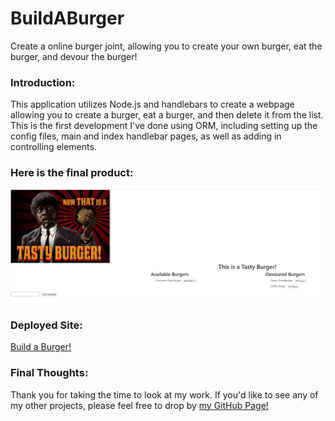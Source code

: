 # BuildABurger
Create a online burger joint, allowing you to create your own burger, eat the burger, and devour the burger!

### Introduction:
This application utilizes Node.js and handlebars to create a webpage allowing you to create a burger, eat a burger, and then delete it from the list. This is the first development I've done using ORM, including setting up the config files, main and index handlebar pages, as well as adding in controlling elements.

### Here is the final product:
![Build a Burger](https://github.com/zdjeffers/BuildABurger/blob/main/public/assets/img/Screenshot%202021-03-10%20223807.png)

### Deployed Site:
[Build a Burger!](https://zdjeffers.github.io/BuildABurger/)

### Final Thoughts:
Thank you for taking the time to look at my work. If you'd like to see any of my other projects, please feel free to drop by [my GitHub Page!](https://github.com/zdjeffers)